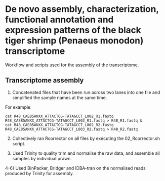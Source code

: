 # De novo assembly, characterization, functional annotation and expression patterns of the black tiger shrimp (Penaeus monodon) transcriptome

Workflow and scripts used for the assembly of the transcriptome. 

## Transcriptome assembly

1) Concatenated files that have been run across two lanes into one file and simplified the sample names at the same time.

For example:
```
cat R48_CAE85ANXX_ATTACTCG-TATAGCCT_L002_R1.fastq R48_CAE85ANXX_ATTACTCG-TATAGCCT_L003_R1.fastq > R48_R1.fastq &
cat R48_CAE85ANXX_ATTACTCG-TATAGCCT_L002_R2.fastq R48_CAE85ANXX_ATTACTCG-TATAGCCT_L003_R2.fastq > R48_R2.fastq 
```

2) Collectively ran Rcorrector on all files by executing the 02_Rcorrector.sh script.

3) Used Trinity to quality trim and normalise the raw data, and assemble all samples by individual prawn.

4-6) Used BinPacker, Bridger and IDBA-tran on the normalised reads produced by Trinity for assembly.





